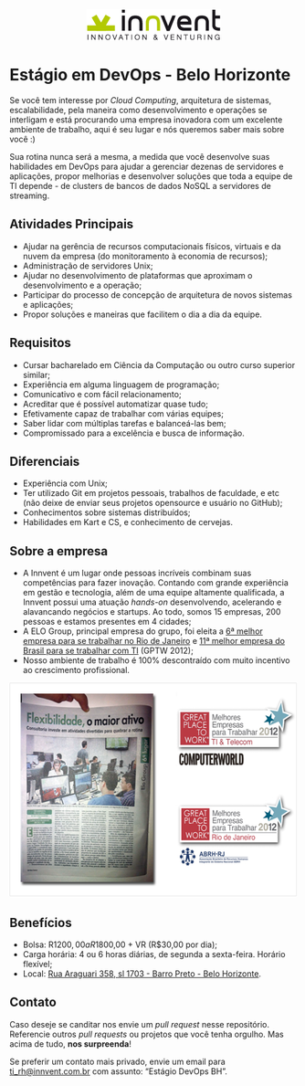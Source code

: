<p align="center">
  <img src="images/innvent.png?raw=true" alt="Innvent | Innovation & Venturing"/>
</p>

# Estágio em DevOps - Belo Horizonte

Se você tem interesse por *Cloud Computing*, arquitetura de sistemas,
escalabilidade, pela maneira como desenvolvimento e operações se interligam e
está procurando uma empresa inovadora com um excelente ambiente de trabalho,
aqui é seu lugar e nós queremos saber mais sobre você :)

Sua rotina nunca será a mesma, a medida que você desenvolve suas habilidades em
DevOps para ajudar a gerenciar dezenas de servidores e aplicações, propor
melhorias e desenvolver soluções que toda a equipe de TI depende - de clusters
de bancos de dados NoSQL a servidores de streaming.

<!--- Atenção aos comentários! São dicas valiosas -->

## Atividades Principais

- Ajudar na gerência de recursos computacionais físicos, virtuais e da nuvem da
  empresa (do monitoramento à economia de recursos);
- Administração de servidores Unix;
- Ajudar no desenvolvimento de plataformas que aproximam o desenvolvimento e a
  operação;
- Participar do processo de concepção de arquitetura de novos sistemas e
  aplicações;
- Propor soluções e maneiras que facilitem o dia a dia da equipe.

## Requisitos

- Cursar bacharelado em Ciência da Computação ou outro curso superior similar;
- Experiência em alguma linguagem de programação;
- Comunicativo e com fácil relacionamento;
- Acreditar que é possível automatizar quase tudo;
- Efetivamente capaz de trabalhar com várias equipes;
- Saber lidar com múltiplas tarefas e balanceá-las bem;
- Compromissado para a excelência e busca de informação.

<!--- Gostamos do pomodoro technique -->

## Diferenciais

- Experiência com Unix;
- Ter utilizado Git em projetos pessoais, trabalhos de faculdade, e etc (não
  deixe de enviar seus projetos opensource e usuário no GitHub);
- Conhecimentos sobre sistemas distribuídos;
- Habilidades em Kart e CS, e conhecimento de cervejas.

<!--- O chefe gosta de Guinness, pode ser um diferencial! -->

## Sobre a empresa

- A Innvent é um lugar onde pessoas incríveis combinam suas competências para
  fazer inovação. Contando com grande experiência em gestão e tecnologia, além
  de uma equipe altamente qualificada, a Innvent possui uma atuação *hands-on*
  desenvolvendo, acelerando e alavancando negócios e startups. Ao todo, somos 15
  empresas, 200 pessoas e estamos presentes em 4 cidades;
- A ELO Group, principal empresa do grupo, foi eleita a [6ª melhor empresa para
  se trabalhar no Rio de Janeiro](http://www.greatplacetowork.com.br/melhores-empresas/gptw-rio-de-janeiro/698-2012)
  e [11ª melhor empresa do Brasil para se trabalhar com TI](http://www.greatplacetowork.com.br/melhores-empresas/gptw-ti-a-telecom)
  (GPTW 2012);
- Nosso ambiente de trabalho é 100% descontraído com muito incentivo ao
  crescimento profissional.

<!--- Além disso, figuramos em primeiro lugar em TI como a empresa com mais
jovens e como a 9ª em TI com maior escolaridade.  -->

<p align="center">
  <a href="images/gptw-materia.png?raw=true" target="_blank"><img src="images/gptw.png" width="571" height="375" alt="GPTW"></a>
</p>

## Benefícios

- Bolsa: R$1200,00 a R$1800,00 + VR (R$30,00 por dia);
- Carga horária: 4 ou 6 horas diárias, de segunda a sexta-feira. Horário
  flexível;
- Local: [Rua Araguari 358, sl 1703 - Barro Preto - Belo Horizonte](https://www.google.com/maps?q=Rua+Araguari,+358,+Belo+Horizonte+-+Minas+Gerais,+Brazil&sll=37.06250000000001,-95.677068&sspn=65.58687907370873,85.48895564720927&t=m&hnear=R.+Araguari,+358+-+Barro+Preto,+Belo+Horizonte+-+Minas+Gerais,+30190-110,+Brazil&z=16).

<!--- Trabalhar em uma empresa do Rio tem suas vantanges... -->
<!--- Se o TP de AEDS3 apertou, ou é fim de semestre a gente entende ;) -->

## Contato

Caso deseje se canditar nos envie um *pull request* nesse repositório.
Referencie outros *pull requests* ou projetos que você tenha orgulho. Mas acima
de tudo, **nos surpreenda**!

Se preferir um contato mais privado, envie um email para ti_rh@innvent.com.br
com assunto: “Estágio DevOps BH”.

<!--- Ter lido esse código-fonte pode ser um diferencial :p Nos deixe saber!
Quando for enviar seu currículo, se identifique escrevendo "Currículo Monstro"
no assunto. Boa sorte! -->
